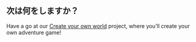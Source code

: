 ## 次は何をしますか？

Have a go at our [Create your own world](https://projects.raspberrypi.org/en/projects/create-your-own-world) project, where you’ll create your own adventure game!